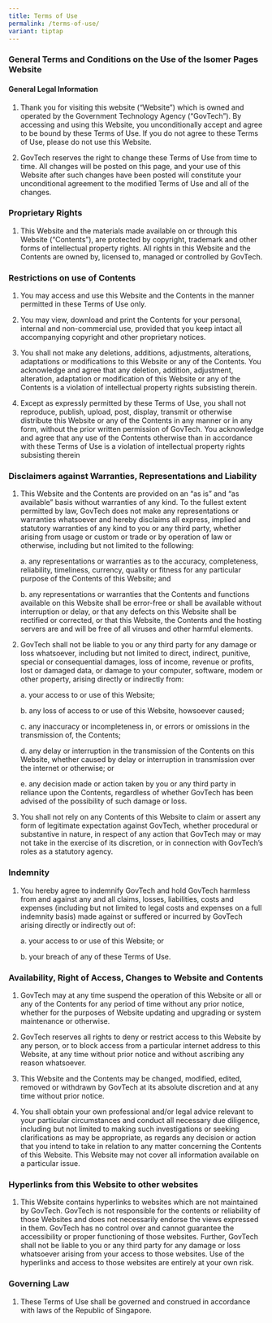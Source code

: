 ```yaml
---
title: Terms of Use
permalink: /terms-of-use/
variant: tiptap
---
```

<h3><strong>General Terms and Conditions on the Use of the Isomer Pages Website</strong></h3>
<h4><strong>General Legal Information</strong></h4>
<ol>
<li>
<p>Thank you for visiting this website (“Website”) which is owned and operated
by the Government Technology Agency (“GovTech”). By accessing and using
this Website, you unconditionally accept and agree to be bound by these
Terms of Use. If you do not agree to these Terms of Use, please do not
use this Website.</p>
</li>
<li>
<p>GovTech reserves the right to change these Terms of Use from time to time.
All changes will be posted on this page, and your use of this Website after
such changes have been posted will constitute your unconditional agreement
to the modified Terms of Use and all of the changes.</p>
</li>
</ol>
<h3><strong>Proprietary Rights</strong></h3>
<ol data-tight="true" class="tight">
<li>
<p>This Website and the materials made available on or through this Website
(“Contents”), are protected by copyright, trademark and other forms of
intellectual property rights. All rights in this Website and the Contents
are owned by, licensed to, managed or controlled by GovTech.</p>
</li>
</ol>
<h3><strong>Restrictions on use of Contents</strong></h3>
<ol>
<li>
<p>You may access and use this Website and the Contents in the manner permitted
in these Terms of Use only.</p>
</li>
<li>
<p>You may view, download and print the Contents for your personal, internal
and non-commercial use, provided that you keep intact all accompanying
copyright and other proprietary notices.</p>
</li>
<li>
<p>You shall not make any deletions, additions, adjustments, alterations,
adaptations or modifications to this Website or any of the Contents. You
acknowledge and agree that any deletion, addition, adjustment, alteration,
adaptation or modification of this Website or any of the Contents is a
violation of intellectual property rights subsisting therein.</p>
</li>
<li>
<p>Except as expressly permitted by these Terms of Use, you shall not reproduce,
publish, upload, post, display, transmit or otherwise distribute this Website
or any of the Contents in any manner or in any form, without the prior
written permission of GovTech. You acknowledge and agree that any use of
the Contents otherwise than in accordance with these Terms of Use is a
violation of intellectual property rights subsisting therein</p>
</li>
</ol>
<h3><strong>Disclaimers against Warranties, Representations and Liability</strong></h3>
<ol>
<li>
<p>This Website and the Contents are provided on an “as is” and “as available”
basis without warranties of any kind. To the fullest extent permitted by
law, GovTech does not make any representations or warranties whatsoever
and hereby disclaims all express, implied and statutory warranties of any
kind to you or any third party, whether arising from usage or custom or
trade or by operation of law or otherwise, including but not limited to
the following:</p>
<p>a. any representations or warranties as to the accuracy, completeness,
reliability, timeliness, currency, quality or fitness for any particular
purpose of the Contents of this Website; and</p>
<p>b. any representations or warranties that the Contents and functions available
on this Website shall be error-free or shall be available without interruption
or delay, or that any defects on this Website shall be rectified or corrected,
or that this Website, the Contents and the hosting servers are and will
be free of all viruses and other harmful elements.</p>
</li>
<li>
<p>GovTech shall not be liable to you or any third party for any damage or
loss whatsoever, including but not limited to direct, indirect, punitive,
special or consequential damages, loss of income, revenue or profits, lost
or damaged data, or damage to your computer, software, modem or other property,
arising directly or indirectly from:</p>
<p>a. your access to or use of this Website;</p>
<p>b. any loss of access to or use of this Website, howsoever caused;</p>
<p>c. any inaccuracy or incompleteness in, or errors or omissions in the
transmission of, the Contents;</p>
<p>d. any delay or interruption in the transmission of the Contents on this
Website, whether caused by delay or interruption in transmission over the
internet or otherwise; or</p>
<p>e. any decision made or action taken by you or any third party in reliance
upon the Contents, regardless of whether GovTech has been advised of the
possibility of such damage or loss.</p>
</li>
<li>
<p>You shall not rely on any Contents of this Website to claim or assert
any form of legitimate expectation against GovTech, whether procedural
or substantive in nature, in respect of any action that GovTech may or
may not take in the exercise of its discretion, or in connection with GovTech’s
roles as a statutory agency.</p>
</li>
</ol>
<h3><strong>Indemnity</strong></h3>
<ol>
<li>
<p>You hereby agree to indemnify GovTech and hold GovTech harmless from and
against any and all claims, losses, liabilities, costs and expenses (including
but not limited to legal costs and expenses on a full indemnity basis)
made against or suffered or incurred by GovTech arising directly or indirectly
out of:</p>
<p>a. your access to or use of this Website; or</p>
<p>b. your breach of any of these Terms of Use.</p>
</li>
</ol>
<h3><strong>Availability, Right of Access, Changes to Website and Contents</strong></h3>
<ol>
<li>
<p>GovTech may at any time suspend the operation of this Website or all or
any of the Contents for any period of time without any prior notice, whether
for the purposes of Website updating and upgrading or system maintenance
or otherwise.</p>
</li>
<li>
<p>GovTech reserves all rights to deny or restrict access to this Website
by any person, or to block access from a particular internet address to
this Website, at any time without prior notice and without ascribing any
reason whatsoever.</p>
</li>
<li>
<p>This Website and the Contents may be changed, modified, edited, removed
or withdrawn by GovTech at its absolute discretion and at any time without
prior notice.</p>
</li>
<li>
<p>You shall obtain your own professional and/or legal advice relevant to
your particular circumstances and conduct all necessary due diligence,
including but not limited to making such investigations or seeking clarifications
as may be appropriate, as regards any decision or action that you intend
to take in relation to any matter concerning the Contents of this Website.
This Website may not cover all information available on a particular issue.</p>
</li>
</ol>
<h3><strong>Hyperlinks from this Website to other websites</strong></h3>
<ol data-tight="true" class="tight">
<li>
<p>This Website contains hyperlinks to websites which are not maintained
by GovTech. GovTech is not responsible for the contents or reliability
of those Websites and does not necessarily endorse the views expressed
in them. GovTech has no control over and cannot guarantee the accessibility
or proper functioning of those websites. Further, GovTech shall not be
liable to you or any third party for any damage or loss whatsoever arising
from your access to those websites. Use of the hyperlinks and access to
those websites are entirely at your own risk.</p>
</li>
</ol>
<h3><strong>Governing Law</strong></h3>
<ol data-tight="true" class="tight">
<li>
<p>These Terms of Use shall be governed and construed in accordance with
laws of the Republic of Singapore.</p>
</li>
</ol>
<p></p>